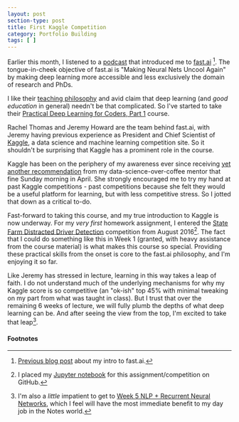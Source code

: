 ```yaml
---
layout: post
section-type: post
title: First Kaggle Competition
category: Portfolio Building
tags: [ ]
---
```



Earlier this month, I listened to a [podcast](https://hanselminutes.com/580/machine-learning-deep-learning-and-artificial-intelligence-with-edaena-salinas-jasso) that introduced me to [fast.ai](http://www.fast.ai/) [^fast-ai-blog]. The tongue-in-cheek objective of fast.ai is "Making Neural Nets Uncool Again" by making deep learning more accessible and less exclusively the domain of research and PhDs.

I like their [teaching philosophy](http://www.fast.ai/2016/10/08/teaching-philosophy/) and avid claim that deep learning (and _good education_ in general) needn't be that complicated. So I've started to take their [Practical Deep Learning for Coders, Part 1](http://course.fast.ai/) course.

Rachel Thomas and Jeremy Howard are the team behind fast.ai, with Jeremy having previous experience as President and Chief Scientist of [Kaggle](https://www.kaggle.com/), a data science and machine learning competition site. So it shouldn't be surprising that Kaggle has a prominent role in the course.

Kaggle has been on the periphery of my awareness ever since receiving [yet another recommendation](/blogging/2017/05/07/hello-world#building-a-portfolio) from my data-science-over-coffee mentor that fine Sunday morning in April. She strongly encouraged me to try my hand at past Kaggle competitions - past competitions because she felt they would be a useful platform for learning, but with less competitive stress. So I jotted that down as a critical to-do.

Fast-forward to taking this course, and my true introduction to Kaggle is now underway. For my _very first_ homework assignment, I entered the [State Farm Distracted Driver Detection](https://www.kaggle.com/c/state-farm-distracted-driver-detection) competition from August 2016[^notebook]. The fact that I could do something like this in Week 1 (granted, with heavy assistance from the course material) is what makes this course so special. Providing these practical skills from the onset is core to the fast.ai philosophy, and I'm enjoying it so far.

Like Jeremy has stressed in lecture, learning in this way takes a leap of faith. I do not understand much of the underlying mechanisms for why my Kaggle score is so competitive (an "ok-ish" top 45% with minimal tweaking on my part from what was taught in class). But I trust that over the remaining 6 weeks of lecture, we will fully plumb the depths of what deep learning can be. And after seeing the view from the top, I'm excited to take that leap[^rnn].

#### Footnotes
[^fast-ai-blog]: [Previous blog post](/blogging/2017/07/09/fast-ai-blog) about my intro to fast.ai.
[^notebook]: I placed my [Jupyter notebook](https://github.com/iconix/fast.ai/blob/master/nbs/lesson1-hmwk.ipynb) for this assignment/competition on GitHub.
[^rnn]: I'm also a _little_ impatient to get to [Week 5 NLP + Recurrent Neural Networks](http://course.fast.ai/lessons/lesson5.html), which I feel will have the most immediate benefit to my day job in the Notes world.
